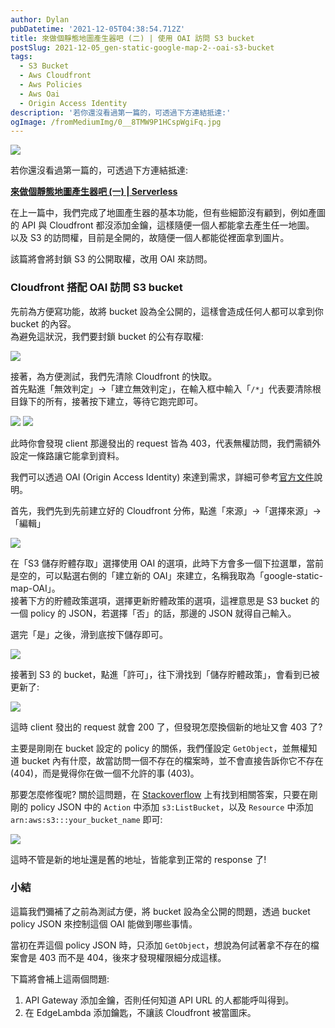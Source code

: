```yaml
---
author: Dylan
pubDatetime: '2021-12-05T04:38:54.712Z'
title: 來做個靜態地圖產生器吧 (二) | 使用 OAI 訪問 S3 bucket
postSlug: 2021-12-05_gen-static-google-map-2--oai-s3-bucket
tags:
  - S3 Bucket
  - Aws Cloudfront
  - Aws Policies
  - Aws Oai
  - Origin Access Identity
description: '若你還沒看過第一篇的，可透過下方連結抵達:'
ogImage: /fromMediumImg/0__8TMW9P1HCspWgiFq.jpg
---
```


![](/fromMediumImg/0__8TMW9P1HCspWgiFq.jpg)

若你還沒看過第一篇的，可透過下方連結抵達:

[**來做個靜態地圖產生器吧 (一) | Serverless**](/posts/2021-12-03_gen-static-google-map-1--serverless)

在上一篇中，我們完成了地圖產生器的基本功能，但有些細節沒有顧到，例如產圖的 API 與 Cloudfront 都沒添加金鑰，這樣隨便一個人都能拿去產生任一地圖。  
以及 S3 的訪問權，目前是全開的，故隨便一個人都能從裡面拿到圖片。

該篇將會將封鎖 S3 的公開取權，改用 OAI 來訪問。

### Cloudfront 搭配 OAI 訪問 S3 bucket

先前為方便寫功能，故將 bucket 設為全公開的，這樣會造成任何人都可以拿到你 bucket 的內容。  
為避免這狀況，我們要封鎖 bucket 的公有存取權:

![](/fromMediumImg/1__TNONi__ZD5hhfu8nL7z2nGA.png)

接著，為方便測試，我們先清除 Cloudfront 的快取。  
首先點進「無效判定」->「建立無效判定」，在輸入框中輸入「`/*`」代表要清除根目錄下的所有，接著按下建立，等待它跑完即可。

![](/fromMediumImg/1__tGHzuzSyOk2SJvxdytWSzQ.png)
![](/fromMediumImg/1__MCQvq3nYRlpe3QQfgkmKpQ.png)

此時你會發現 client 那邊發出的 request 皆為 403，代表無權訪問，我們需額外設定一條路讓它能拿到資料。

我們可以透過 OAI (Origin Access Identity) 來達到需求，詳細可參考[官方文件](https://docs.aws.amazon.com/zh_tw/AmazonCloudFront/latest/DeveloperGuide/private-content-restricting-access-to-s3.html)說明。

首先，我們先到先前建立好的 Cloudfront 分佈，點進「來源」->「選擇來源」->「編輯」

![](/fromMediumImg/1__sTC8NtQFhz6OovZ2rLqEvQ.png)

在「S3 儲存貯體存取」選擇使用 OAI 的選項，此時下方會多一個下拉選單，當前是空的，可以點選右側的「建立新的 OAI」來建立，名稱我取為「google-static-map-OAI」。  
接著下方的貯體政策選項，選擇更新貯體政策的選項，這裡意思是 S3 bucket 的一個 policy 的 JSON，若選擇「否」的話，那邊的 JSON 就得自己輸入。

選完「是」之後，滑到底按下儲存即可。

![](/fromMediumImg/1__bf9TuarPSy0pXZYqiBwvbw.png)

接著到 S3 的 bucket，點進「許可」，往下滑找到「儲存貯體政策」，會看到已被更新了:

![](/fromMediumImg/1__NL6s7OV2pb9usrE1f72kuw.png)

這時 client 發出的 request 就會 200 了，但發現怎麼換個新的地址又會 403 了?

主要是剛剛在 bucket 設定的 policy 的關係，我們僅設定 `GetObject`，並無權知道 bucket 內有什麼，故當訪問一個不存在的檔案時，並不會直接告訴你它不存在 (404)，而是覺得你在做一個不允許的事 (403)。

那要怎麼修復呢? 關於這問題，在 [Stackoverflow](https://stackoverflow.com/a/19038017/9636125) 上有找到相關答案，只要在剛剛的 policy JSON 中的 `Action` 中添加 `s3:ListBucket`，以及 `Resource` 中添加 `arn:aws:s3:::your_bucket_name` 即可:

![](/fromMediumImg/1__aTHUIC9sqIh77CcTWz6cOQ.png)

這時不管是新的地址還是舊的地址，皆能拿到正常的 response 了!

### 小結

這篇我們彌補了之前為測試方便，將 bucket 設為全公開的問題，透過 bucket policy JSON 來控制這個 OAI 能做到哪些事情。

當初在弄這個 policy JSON 時，只添加 `GetObject`，想說為何試著拿不存在的檔案會是 403 而不是 404，後來才發現權限細分成這樣。

下篇將會補上這兩個問題:

1.  API Gateway 添加金鑰，否則任何知道 API URL 的人都能呼叫得到。
2.  在 EdgeLambda 添加鑰匙，不讓該 Cloudfront 被當圖床。